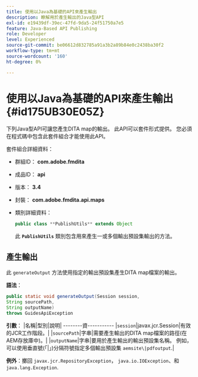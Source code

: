 ```yaml
---
title: 使用以Java為基礎的API來產生輸出
description: 瞭解用於產生輸出的Java型API
exl-id: e19439df-39ec-47fd-9da5-24f51750a7e5
feature: Java-Based API Publishing
role: Developer
level: Experienced
source-git-commit: be06612d832785a91a3b2a89b84e0c2438ba30f2
workflow-type: tm+mt
source-wordcount: '160'
ht-degree: 0%

---
```


# 使用以Java為基礎的API來產生輸出 {#id175UB30E05Z}

下列Java型API可讓您產生DITA map的輸出。 此API可以套件形式提供。 您必須在程式碼中包含此套件組合才能使用此API。

套件組合詳細資料：

- 群組ID： **com.adobe.fmdita**

- 成品ID： **api**

- 版本： **3.4**

- 封裝： ****com.adobe.fmdita.api.maps****

- 類別詳細資料：

  ```JAVA
  public class **PublishUtils** extends Object
  ```

  此 **`PublishUtils`** 類別包含用來產生一或多個輸出預設集輸出的方法。


## 產生輸出

此 ``generateOutput`` 方法使用指定的輸出預設集產生DITA map檔案的輸出。

**語法**：

```JAVA
public static void generateOutput(Session session,
String sourcePath,
String outputName)
throws GuidesApiException
```

**引數**： |名稱|型別|說明| --------資----------- |`session`|javax.jcr.Session|有效的JCR工作階段。| |``sourcePath``|字串|需要產生輸出的DITA map檔案的路徑\(在AEM存放庫中\)。| |``outputName``|字串|要用於產生輸出的輸出預設集名稱。 例如，可以使用垂直號\(「\|」\)分隔符號指定多個輸出預設集 `aemsite\|pdfoutput`.|

**例外**：擲回 ``javax.jcr.RepositoryException``， `java.io.IOException`、和 `java.lang.Exception`.
